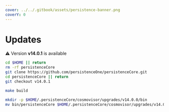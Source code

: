 ```yaml
---
cover: ../../.gitbook/assets/persistence-banner.png
coverY: 0
---
```


# Updates

⚠️ Version **v14.0.1** is available

```bash
cd $HOME || return
rm -rf persistenceCore
git clone https://github.com/persistenceOne/persistenceCore.git
cd persistenceCore || return
git checkout v14.0.1

make build

mkdir -p $HOME/.persistenceCore/cosmovisor/upgrades/v14.0.0/bin
mv bin/persistenceCore $HOME/.persistenceCore/cosmovisor/upgrades/v14.0.0/bin/
```
